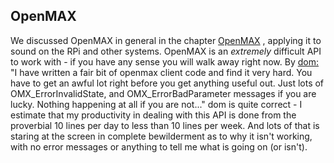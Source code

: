 
##  OpenMAX 


We discussed OpenMAX in general in the chapter [OpenMAX](../../Sampled/OpenMAX/) , applying it to sound on the
RPi and other systems. OpenMAX is an _extremely_ difficult API
to work with - if you have any sense you will walk away right now.
By [dom:](http://www.raspberrypi.org/forums/memberlist.php?mode=viewprofile&u=754) "I have written a fair bit of openmax client code and find it very hard.
You have to get an awful lot right before you get anything useful out.
Just lots of OMX_ErrorInvalidState, and OMX_ErrorBadParameter messages if you are lucky.
Nothing happening at all if you are not..."
dom is quite correct - I estimate that my productivity in dealing with this API
is done from the proverbial 10 lines per day to less than 10 lines per week.
And lots of that is staring at the screen in complete bewilderment as to why
it isn't working, with no error messages or anything to tell me
what is going on (or isn't).
